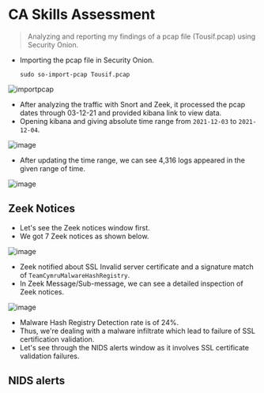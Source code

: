 # CA Skills Assessment

> Analyzing and reporting my findings of a pcap file (Tousif.pcap) using Security Onion.

* Importing the pcap file in Security Onion.

      sudo so-import-pcap Tousif.pcap

![importpcap](https://github.com/tousif13/CISCO_CyberOps/assets/33444140/000db938-5fb3-4ab8-bf8b-e7e2b2ff054a)

* After analyzing the traffic with Snort and Zeek, it processed the pcap dates through 03-12-21 and provided kibana link to view data.
* Opening kibana and giving absolute time range from `2021-12-03` to `2021-12-04`.

![image](https://github.com/tousif13/CISCO_CyberOps/assets/33444140/9d6c3f37-aeb1-4bcf-bb54-f407336cf5df)

* After updating the time range, we can see 4,316 logs appeared in the given range of time.

![image](https://github.com/tousif13/CISCO_CyberOps/assets/33444140/e05d55b6-2e34-482e-b26d-b4eb487dce40)

## Zeek Notices

* Let's see the Zeek notices window first.
* We got 7 Zeek notices as shown below.

![image](https://github.com/tousif13/CISCO_CyberOps/assets/33444140/607d5e73-3a3d-4993-b31f-a584f190f436)

* Zeek notified about SSL Invalid server certificate and a signature match of `TeamCymruMalwareHashRegistry`.
* In Zeek Message/Sub-message, we can see a detailed inspection of Zeek notices.

![image](https://github.com/tousif13/CISCO_CyberOps/assets/33444140/78701a66-7743-486d-b2f9-7b67055a359f)

* Malware Hash Registry Detection rate is of 24%.
* Thus, we're dealing with a malware infiltrate which lead to failure of SSL certification validation.
* Let's see through the NIDS alerts window as it involves SSL certificate validation failures.

## NIDS alerts
